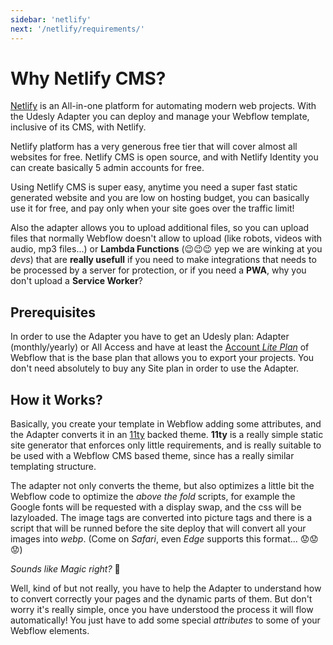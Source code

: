 ```yaml
---
sidebar: 'netlify'
next: '/netlify/requirements/'
---
```


# Why Netlify CMS?

[Netlify](https://www.netlify.com/) is an All-in-one platform for automating modern web projects. With the Udesly Adapter you can deploy and manage your Webflow template, inclusive of its CMS, with Netlify.
​
<div align="center">
  <g-image src="~/assets/images/jamstack.svg" />
</div>
​
Netlify platform has a very generous free tier that will cover almost all websites for free. Netlify CMS is open source, and with Netlify Identity you can create basically 5 admin accounts for free.


Using Netlify CMS is super easy, anytime you need a super fast static generated website and you are low on hosting budget, you can basically use it for free, and pay only when your site goes over the traffic limit!

Also the adapter allows you to upload additional files, so you can upload files that normally Webflow doesn't allow to upload (like robots, videos with audio, mp3 files...) or **Lambda Functions** (😉😉😉 yep we are winking at you *devs*) that are **really usefull** if you need to make integrations that needs to be processed by a server for protection, or if you need a **PWA**, why you don't upload a **Service Worker**?

## Prerequisites

In order to use the Adapter you have to get an Udesly plan: Adapter (monthly/yearly) or All Access and have at least the [Account *Lite Plan*](https://webflow.com/pricing#account)   of Webflow that is the base plan that allows you to export your projects. You don't need absolutely to buy any Site plan in order to use the Adapter. 

## How it Works?

Basically, you create your template in Webflow adding some attributes, and the Adapter converts it in an [11ty](https://www.11ty.dev/) backed theme. **11ty** is a really simple static site generator that enforces only little requirements, and is really suitable to be used with a Webflow CMS based theme, since has a really similar templating structure.

The adapter not only converts the theme, but also optimizes a little bit the Webflow code to optimize the *above the fold* scripts, for example the Google fonts will be requested with a display swap, and the css will be lazyloaded. The image tags are converted into picture tags and there is a script that will be runned before the site deploy that will convert all your images into *webp*. (Come on *Safari*, even *Edge* supports this format... 😟😟😟)

*Sounds like Magic right?* 🧙

Well, kind of but not really, you have to help the Adapter to understand how to convert correctly your pages and the dynamic parts of them. But don't worry it's really simple, once you have understood the process it will flow automatically! You just have to add some special *attributes* to some of your Webflow elements.


